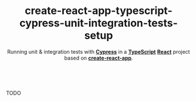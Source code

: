 <div align="center">

# create-react-app-typescript-cypress-unit-integration-tests-setup

Running unit & integration tests with **[Cypress](https://docs.cypress.io/guides/component-testing/introduction)** in a
**[TypeScript](https://github.com/microsoft/TypeScript)** **[React](https://github.com/facebook/react)** project based on
**[create-react-app](https://github.com/facebook/create-react-app)**.

</div>

<br><br><br>

TODO
